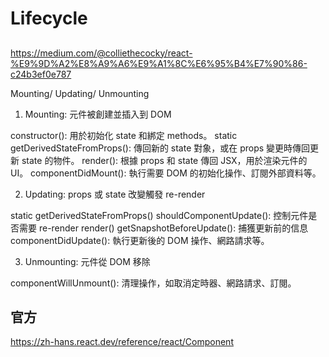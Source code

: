 # Lifecycle

## 

https://medium.com/@colliethecocky/react-%E9%9D%A2%E8%A9%A6%E9%A1%8C%E6%95%B4%E7%90%86-c24b3ef0e787

Mounting/ Updating/ Unmounting

1. Mounting: 元件被創建並插入到 DOM

constructor(): 用於初始化 state 和綁定 methods。
static getDerivedStateFromProps(): 傳回新的 state 對象，或在 props 變更時傳回更新 state 的物件。
render(): 根據 props 和 state 傳回 JSX，用於渲染元件的 UI。
componentDidMount(): 執行需要 DOM 的初始化操作、訂閱外部資料等。

2. Updating: props 或 state 改變觸發 re-render

static getDerivedStateFromProps()
shouldComponentUpdate(): 控制元件是否需要 re-render
render()
getSnapshotBeforeUpdate(): 捕獲更新前的信息
componentDidUpdate(): 執行更新後的 DOM 操作、網路請求等。

3. Unmounting: 元件從 DOM 移除

componentWillUnmount(): 清理操作，如取消定時器、網路請求、訂閱。

## 官方

https://zh-hans.react.dev/reference/react/Component